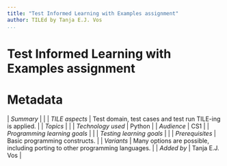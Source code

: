 ```yaml
---
title: "Test Informed Learning with Examples assignment"
author: TILEd by Tanja E.J. Vos
...
```


# Test Informed Learning with Examples assignment








# Metadata

| *Summary*                     |  |
| *TILE aspects*                | Test domain, test cases and test run TILE-ing is applied. |
| *Topics*                      |  |
| *Technology used*             | Python |
| *Audience*                    | CS1 |
| *Programming learning goals*  |  |
| *Testing learning goals*      |  |
| *Prerequisites*               | Basic programming constructs. |
| *Variants*                    | Many options are possible, including porting to other programming languages. | 
| *Added by*                    | Tanja E.J. Vos |   